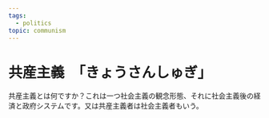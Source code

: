 ```yaml
---
tags:
  - politics
topic: communism
---
```


# 共産主義　「きょうさんしゅぎ」

共産主義とは何ですか？これは一つ社会主義の観念形態、それに社会主義後の経済と政府システムです。又は共産主義者は社会主義者もいう。
